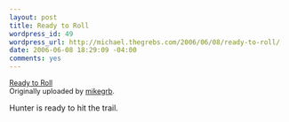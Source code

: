 ```yaml
--- 
layout: post
title: Ready to Roll
wordpress_id: 49
wordpress_url: http://michael.thegrebs.com/2006/06/08/ready-to-roll/
date: 2006-06-08 18:29:09 -04:00
comments: yes
---
```

 <a href="http://www.flickr.com/photos/mikegrb/163286901/" title="photo sharing"><img src="http://static.flickr.com/54/163286901_8dbdf25bd8.jpg" alt="" /></a>
 <br />
 <span style="font-size: 0.9em; margin-top: 0px;">
  <a href="http://www.flickr.com/photos/mikegrb/163286901/">Ready to Roll</a>
  <br />
  Originally uploaded by <a href="http://www.flickr.com/people/mikegrb/">mikegrb</a>.
 </span>

Hunter is ready to hit the trail.
<br clear="all" />
